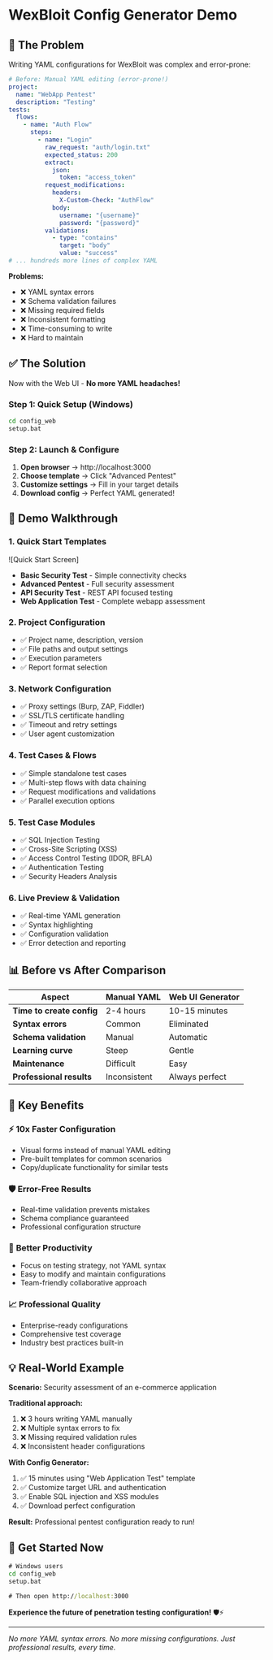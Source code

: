 # WexBloit Config Generator Demo

## 🎯 **The Problem**

Writing YAML configurations for WexBloit was complex and error-prone:

```yaml
# Before: Manual YAML editing (error-prone!)
project:
  name: "WebApp Pentest"
  description: "Testing"
tests:
  flows:
    - name: "Auth Flow"
      steps:
        - name: "Login"
          raw_request: "auth/login.txt"
          expected_status: 200
          extract:
            json:
              token: "access_token"
          request_modifications:
            headers:
              X-Custom-Check: "AuthFlow"
            body:
              username: "{username}"
              password: "{password}"
          validations:
            - type: "contains"
              target: "body"
              value: "success"
# ... hundreds more lines of complex YAML
```

**Problems:**
- ❌ YAML syntax errors
- ❌ Schema validation failures  
- ❌ Missing required fields
- ❌ Inconsistent formatting
- ❌ Time-consuming to write
- ❌ Hard to maintain

## ✅ **The Solution**

Now with the Web UI - **No more YAML headaches!**

### Step 1: Quick Setup (Windows)
```cmd
cd config_web
setup.bat
```

### Step 2: Launch & Configure
1. **Open browser** → http://localhost:3000
2. **Choose template** → Click "Advanced Pentest"
3. **Customize settings** → Fill in your target details
4. **Download config** → Perfect YAML generated!

## 🚀 **Demo Walkthrough**

### 1. Quick Start Templates
![Quick Start Screen]
- **Basic Security Test** - Simple connectivity checks
- **Advanced Pentest** - Full security assessment  
- **API Security Test** - REST API focused testing
- **Web Application Test** - Complete webapp assessment

### 2. Project Configuration
- ✅ Project name, description, version
- ✅ File paths and output settings
- ✅ Execution parameters
- ✅ Report format selection

### 3. Network Configuration  
- ✅ Proxy settings (Burp, ZAP, Fiddler)
- ✅ SSL/TLS certificate handling
- ✅ Timeout and retry settings
- ✅ User agent customization

### 4. Test Cases & Flows
- ✅ Simple standalone test cases
- ✅ Multi-step flows with data chaining
- ✅ Request modifications and validations
- ✅ Parallel execution options

### 5. Test Case Modules
- ✅ SQL Injection Testing
- ✅ Cross-Site Scripting (XSS)
- ✅ Access Control Testing (IDOR, BFLA)
- ✅ Authentication Testing
- ✅ Security Headers Analysis

### 6. Live Preview & Validation
- ✅ Real-time YAML generation
- ✅ Syntax highlighting
- ✅ Configuration validation
- ✅ Error detection and reporting

## 📊 **Before vs After Comparison**

| Aspect | Manual YAML | Web UI Generator |
|--------|-------------|------------------|
| **Time to create config** | 2-4 hours | 10-15 minutes |
| **Syntax errors** | Common | Eliminated |
| **Schema validation** | Manual | Automatic |
| **Learning curve** | Steep | Gentle |
| **Maintenance** | Difficult | Easy |
| **Professional results** | Inconsistent | Always perfect |

## 🎉 **Key Benefits**

### ⚡ **10x Faster Configuration**
- Visual forms instead of manual YAML editing
- Pre-built templates for common scenarios
- Copy/duplicate functionality for similar tests

### 🛡️ **Error-Free Results**
- Real-time validation prevents mistakes
- Schema compliance guaranteed
- Professional configuration structure

### 🎯 **Better Productivity**
- Focus on testing strategy, not YAML syntax
- Easy to modify and maintain configurations
- Team-friendly collaborative approach

### 📈 **Professional Quality**
- Enterprise-ready configurations
- Comprehensive test coverage
- Industry best practices built-in

## 💡 **Real-World Example**

**Scenario:** Security assessment of an e-commerce application

**Traditional approach:**
1. ❌ 3 hours writing YAML manually
2. ❌ Multiple syntax errors to fix
3. ❌ Missing required validation rules
4. ❌ Inconsistent header configurations

**With Config Generator:**
1. ✅ 15 minutes using "Web Application Test" template
2. ✅ Customize target URL and authentication
3. ✅ Enable SQL injection and XSS modules
4. ✅ Download perfect configuration

**Result:** Professional pentest configuration ready to run!

## 🚀 **Get Started Now**

```cmd
# Windows users
cd config_web
setup.bat

# Then open http://localhost:3000
```

**Experience the future of penetration testing configuration!** 🛡️⚡

---

*No more YAML syntax errors. No more missing configurations. Just professional results, every time.*
